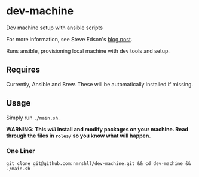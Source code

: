 # dev-machine

Dev machine setup with ansible scripts

For more information, see Steve Edson's [blog post](https://steveedson.co.uk/ansible/dev-machine).

Runs ansible, provisioning local machine with dev tools and setup.

## Requires

Currently, Ansible and Brew. These will be automatically installed if missing.

## Usage

Simply run `./main.sh`.

**WARNING: This *will* install and modify packages on your machine. Read through the files in `roles/` so you know what will happen.**

### One Liner

`git clone git@github.com:nmrshll/dev-machine.git && cd dev-machine && ./main.sh`
